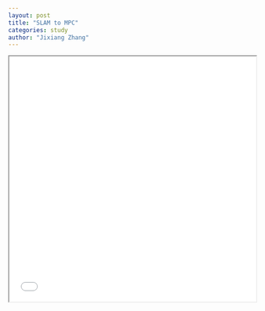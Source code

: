 ```yaml
---
layout: post
title: "SLAM to MPC"
categories: study
author: "Jixiang Zhang"
---
```



<iframe src="{{site.baseurl}}/files/slides/index.html" width="100%" height="500"></iframe>
